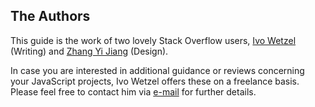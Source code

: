 ## The Authors

This guide is the work of two lovely Stack Overflow users, [Ivo Wetzel][1]
(Writing) and [Zhang Yi Jiang][2] (Design).

In case you are interested in additional guidance or reviews concerning your JavaScript 
projects, Ivo Wetzel offers these on a freelance basis. Please feel free to 
contact him via [e-mail][3] for further details.

[1]: http://stackoverflow.com/users/313758/yi-jiang
[2]: http://stackoverflow.com/users/170224/ivo-wetzel
[3]: mailto:ivo.wetzel@googlemail.com

